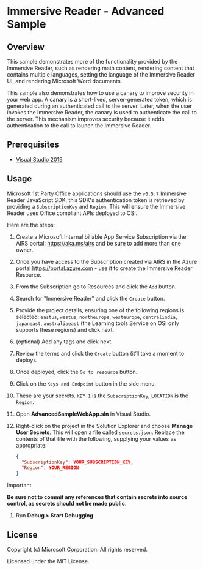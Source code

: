 ﻿# Immersive Reader - Advanced Sample

## Overview

This sample demonstrates more of the functionality provided by the Immersive Reader, such as rendering math content, rendering content that contains multiple languages, setting the language of the Immersive Reader UI, and rendering Microsoft Word documents.

This sample also demonstrates how to use a canary to improve security in your web app. A canary is a short-lived, server-generated token, which is generated during an authenticated call to the server. Later, when the user invokes the Immersive Reader, the canary is used to authenticate the call to the server. This mechanism improves security because it adds authentication to the call to launch the Immersive Reader.

## Prerequisites

* [Visual Studio 2019](https://visualstudio.microsoft.com/downloads)

## Usage

Microsoft 1st Party Office applications should use the `v0.5.7` Immersive Reader JavaScript SDK, this SDK's authentication token is retrieved by providing a `SubscriptionKey` and `Region`. This will ensure the Immersive Reader uses Office compliant APIs deployed to OSI.

Here are the steps:

1. Create a Microsoft Internal billable App Service Subscription via the AIRS portal: https://aka.ms/airs and be sure to add more than one owner.
1. Once you have access to the Subscription created via AIRS in the Azure portal https://portal.azure.com - use it to create the Immersive Reader Resource.
1. From the Subscription go to Resources and click the `Add` button.
1. Search for "Immersive Reader" and click the `Create` button.
1. Provide the project details, ensuring one of the following regions is selected: `eastus`, `westus`, `northeurope`, `westeurope`, `centralindia`, `japaneast`, `australiaeast` (the Learning tools Service on OSI only supports these regions) and click next.
1. (optional) Add any tags and click next.
1. Review the terms and click the `Create` button (it’ll take a moment to deploy).
1. Once deployed, click the `Go to resource` button.
1. Click on the `Keys and Endpoint` button in the side menu.
1. These are your secrets. `KEY 1` is the `SubscriptionKey`, `LOCATION` is the `Region`.
1. Open __AdvancedSampleWebApp.sln__ in Visual Studio.
1. Right-click on the project in the Solution Explorer and choose __Manage User Secrets__. This will open a file called `secrets.json`. Replace the contents of that file with the following, supplying your values as appropriate:

    ```json
    {
      "SubscriptionKey": YOUR_SUBSCRIPTION_KEY,
      "Region": YOUR_REGION
    }
    ```

> [!IMPORTANT]
> **Be sure not to commit any references that contain secrets into source control, as secrets should not be made public**.

1. Run **Debug > Start Debugging**.

## License

Copyright (c) Microsoft Corporation. All rights reserved.

Licensed under the MIT License.
